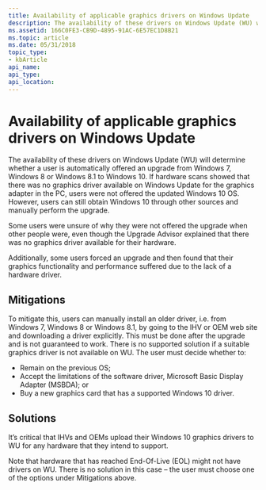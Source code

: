 ```yaml
---
title: Availability of applicable graphics drivers on Windows Update
description: The availability of these drivers on Windows Update (WU) will determine whether a user is automatically offered an upgrade from Windows 7, Windows 8 or Windows 8.1 to Windows 10.
ms.assetid: 166C0FE3-CB9D-4895-91AC-6E57EC1D8B21
ms.topic: article
ms.date: 05/31/2018
topic_type: 
- kbArticle
api_name: 
api_type: 
api_location: 
---
```


# Availability of applicable graphics drivers on Windows Update

The availability of these drivers on Windows Update (WU) will determine whether a user is automatically offered an upgrade from Windows 7, Windows 8 or Windows 8.1 to Windows 10. If hardware scans showed that there was no graphics driver available on Windows Update for the graphics adapter in the PC, users were not offered the updated Windows 10 OS. However, users can still obtain Windows 10 through other sources and manually perform the upgrade.

Some users were unsure of why they were not offered the upgrade when other people were, even though the Upgrade Advisor explained that there was no graphics driver available for their hardware.

Additionally, some users forced an upgrade and then found that their graphics functionality and performance suffered due to the lack of a hardware driver.

## Mitigations

To mitigate this, users can manually install an older driver, i.e. from Windows 7, Windows 8 or Windows 8.1, by going to the IHV or OEM web site and downloading a driver explicitly. This must be done after the upgrade and is not guaranteed to work. There is no supported solution if a suitable graphics driver is not available on WU. The user must decide whether to:

-   Remain on the previous OS;
-   Accept the limitations of the software driver, Microsoft Basic Display Adapter (MSBDA); or
-   Buy a new graphics card that has a supported Windows 10 driver.

## Solutions

It’s critical that IHVs and OEMs upload their Windows 10 graphics drivers to WU for any hardware that they intend to support.

Note that hardware that has reached End-Of-Live (EOL) might not have drivers on WU. There is no solution in this case – the user must choose one of the options under Mitigations above.

 

 




